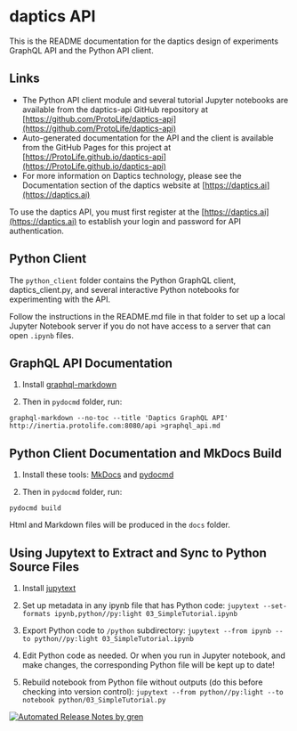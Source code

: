 # daptics API <a class="tocSkip"></a>

This is the README documentation for the daptics design of experiments GraphQL API
and the Python API client.


## Links

* The Python API client module and several tutorial Jupyter notebooks are available
from the daptics-api GitHub repository at
[https://github.com/ProtoLife/daptics-api](https://github.com/ProtoLife/daptics-api)
* Auto-generated documentation for the API and the client is available from the
GitHub Pages for this project at
[https://ProtoLife.github.io/daptics-api](https://ProtoLife.github.io/daptics-api)
* For more information on Daptics technology, please see the Documentation section
of the daptics website at [https://daptics.ai](https://daptics.ai)

To use the daptics API, you must first register at the [https://daptics.ai](https://daptics.ai)
to establish your login and password for API authentication.


## Python Client <a class="tocSkip"></a>

The `python_client` folder contains the Python GraphQL client, daptics_client.py,
and several interactive Python notebooks for experimenting with the API.

Follow the instructions in the README.md file in that folder to set up a local Jupyter Notebook
server if you do not have access to a server that can open `.ipynb` files.


## GraphQL API Documentation <a class="tocSkip"></a>

1. Install [graphql-markdown](https://www.npmjs.com/package/graphql-markdown)

2. Then in `pydocmd` folder, run:

```
graphql-markdown --no-toc --title 'Daptics GraphQL API' http://inertia.protolife.com:8080/api >graphql_api.md
```

## Python Client Documentation and MkDocs Build <a class="tocSkip"></a>

1. Install these tools: [MkDocs](https://www.mkdocs.org/) and
[pydocmd](https://niklasrosenstein.github.io/pydoc-markdown)

2. Then in `pydocmd` folder, run:

```
pydocmd build
```

Html and Markdown files will be produced in the `docs` folder.


## Using Jupytext to Extract and Sync to Python Source Files <a class="tocSkip"></a>

1. Install [jupytext](https://github.com/mwouts/jupytext)

2. Set up metadata in any ipynb file that has Python code: 
`jupytext --set-formats ipynb,python//py:light 03_SimpleTutorial.ipynb`

3. Export Python code to `/python` subdirectory:
`jupytext --from ipynb --to python//py:light 03_SimpleTutorial.ipynb`

4. Edit Python code as needed. Or when you run in Jupyter notebook, and make changes, the
corresponding Python file will be kept up to date!

5. Rebuild notebook from Python file without outputs (do this before checking into
version control):
`jupytext --from python//py:light --to notebook python/03_SimpleTutorial.py`

[![Automated Release Notes by gren](https://img.shields.io/badge/%F0%9F%A4%96-release%20notes-00B2EE.svg)](https://github-tools.github.io/github-release-notes/)

